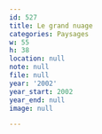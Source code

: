 ```yaml
---
id: 527
title: Le grand nuage
categories: Paysages
w: 55
h: 38
location: null
note: null
file: null
year: '2002'
year_start: 2002
year_end: null
image: null

---
```


